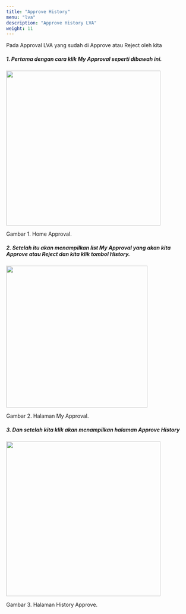 ```yaml
---
title: "Approve History"
menu: "lva"
description: "Approve History LVA"
weight: 11
---
```


Pada Approval LVA yang sudah di Approve atau Reject oleh kita 
##### 1. Pertama dengan cara klik My Approval seperti dibawah ini.

<div class="figure-caption">

<img src="/images/LVA/approve/ApproveHistory/home.JPG" 
style="width:auto;height:415px;">

Gambar 1. Home Approval.

</div>

##### 2. Setelah itu akan menampilkan list My Approval yang akan kita Approve atau Reject dan kita klik tombol History.

<div class="figure-caption">

<img src="/images/LVA/approve/ApproveHistory/listmyapproval.JPG" 
style=";width:auto;height:380px;">

Gambar 2. Halaman My Approval.

</div>

##### 3. Dan setelah kita klik akan menampilkan halaman Approve History

<div class="figure-caption">

<img src="/images/LVA/approve/ApproveHistory/list.png" 
style="width:auto;height:415px;;">

Gambar 3. Halaman History Approve.

</div>